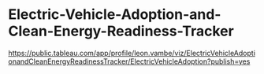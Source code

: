 # Electric-Vehicle-Adoption-and-Clean-Energy-Readiness-Tracker

https://public.tableau.com/app/profile/leon.vambe/viz/ElectricVehicleAdoptionandCleanEnergyReadinessTracker/ElectricVehicleAdoption?publish=yes
